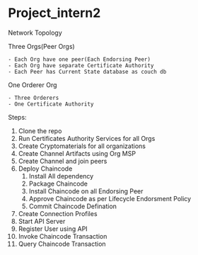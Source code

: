 # Project_intern2

Network Topology

Three Orgs(Peer Orgs)

    - Each Org have one peer(Each Endorsing Peer)
    - Each Org have separate Certificate Authority
    - Each Peer has Current State database as couch db


One Orderer Org

    - Three Orderers
    - One Certificate Authority



Steps:

1) Clone the repo
2) Run Certificates Authority Services for all Orgs
3) Create Cryptomaterials for all organizations
4) Create Channel Artifacts using Org MSP
5) Create Channel and join peers
6) Deploy Chaincode
   1) Install All dependency
   2) Package Chaincode
   3) Install Chaincode on all Endorsing Peer
   4) Approve Chaincode as per Lifecycle Endorsment Policy
   5) Commit Chaincode Defination
7) Create Connection Profiles
8) Start API Server
9) Register User using API
10) Invoke Chaincode Transaction
11) Query Chaincode Transaction
